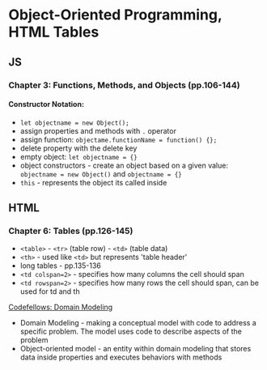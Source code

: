# Object-Oriented Programming, HTML Tables

## JS

### Chapter 3: Functions, Methods, and Objects (pp.106-144)

#### Constructor Notation:

- `let objectname = new Object();`
- assign properties and methods with `.` operator
- assign function: `objectame.functionName = function() {};`
- delete property with the delete key
- empty object: `let objectname = {}`
- object constructors - create an object based on a given value: `objectname = new Object()` and `objectname = {}`
- `this` - represents the object its called inside

## HTML

### Chapter 6: Tables (pp.126-145)

- `<table>` - `<tr>` (table row) - `<td>` (table data)
- `<th>` - used like `<td>` but represents 'table header'
- long tables - pp.135-136
- `<td colspan=2>` - specifies how many columns the cell should span
- `<td rowspan=2>` - specifies how many rows the cell should span, can be used for td and th

[Codefellows: Domain Modeling](https://github.com/codefellows/domain_modeling#domain-modeling)

- Domain Modeling - making a conceptual model with code to address a specific problem. The model uses code to describe aspects of the problem
- Object-oriented model - an entity within domain modeling that stores data inside properties and executes behaviors with methods